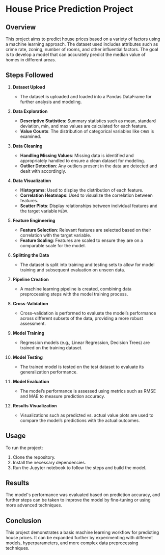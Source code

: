 # House Price Prediction Project

## Overview
This project aims to predict house prices based on a variety of factors using a machine learning approach. The dataset used includes attributes such as crime rate, zoning, number of rooms, and other influential factors. The goal is to develop a model that can accurately predict the median value of homes in different areas.

## Steps Followed

1. **Dataset Upload**
   - The dataset is uploaded and loaded into a Pandas DataFrame for further analysis and modeling.

2. **Data Exploration**
   - **Descriptive Statistics**: Summary statistics such as mean, standard deviation, min, and max values are calculated for each feature.
   - **Value Counts**: The distribution of categorical variables like `CHAS` is examined.

3. **Data Cleaning**
   - **Handling Missing Values**: Missing data is identified and appropriately handled to ensure a clean dataset for modeling.
   - **Outlier Detection**: Any outliers present in the data are detected and dealt with accordingly.

4. **Data Visualization**
   - **Histograms**: Used to display the distribution of each feature.
   - **Correlation Heatmaps**: Used to visualize the correlation between features.
   - **Scatter Plots**: Display relationships between individual features and the target variable `MEDV`.

5. **Feature Engineering**
   - **Feature Selection**: Relevant features are selected based on their correlation with the target variable.
   - **Feature Scaling**: Features are scaled to ensure they are on a comparable scale for the model.

6. **Splitting the Data**
   - The dataset is split into training and testing sets to allow for model training and subsequent evaluation on unseen data.

7. **Pipeline Creation**
   - A machine learning pipeline is created, combining data preprocessing steps with the model training process.

8. **Cross-Validation**
   - Cross-validation is performed to evaluate the model’s performance across different subsets of the data, providing a more robust assessment.

9. **Model Training**
   - Regression models (e.g., Linear Regression, Decision Trees) are trained on the training dataset.

10. **Model Testing**
    - The trained model is tested on the test dataset to evaluate its generalization performance.

11. **Model Evaluation**
    - The model’s performance is assessed using metrics such as RMSE and MAE to measure prediction accuracy.

12. **Results Visualization**
    - Visualizations such as predicted vs. actual value plots are used to compare the model’s predictions with the actual outcomes.

## Usage
To run the project:
1. Clone the repository.
2. Install the necessary dependencies.
3. Run the Jupyter notebook to follow the steps and build the model.

## Results
The model's performance was evaluated based on prediction accuracy, and further steps can be taken to improve the model by fine-tuning or using more advanced techniques.

## Conclusion
This project demonstrates a basic machine learning workflow for predicting house prices. It can be expanded further by experimenting with different models, hyperparameters, and more complex data preprocessing techniques.

